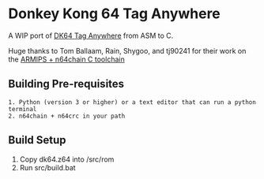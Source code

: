 # Donkey Kong 64 Tag Anywhere
A WIP port of [DK64 Tag Anywhere](https://www.romhacking.net/hacks/4961/) from ASM to C.

Huge thanks to Tom Ballaam, Rain, Shygoo, and tj90241 for their work on the [ARMIPS + n64chain C toolchain](https://hack64.net/Thread-Importing-C-Code-Into-SM64-Using-n64chain-and-armips)

## Building Pre-requisites
```
1. Python (version 3 or higher) or a text editor that can run a python terminal
2. n64chain + n64crc in your path
```

## Build Setup
1. Copy dk64.z64 into /src/rom
2. Run src/build.bat